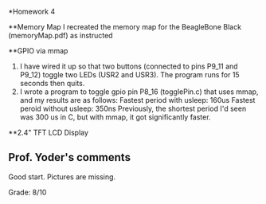 *Homework 4

**Memory Map
I recreated the memory map for the BeagleBone Black (memoryMap.pdf) as instructed

**GPIO via mmap
1. I have wired it up so that two buttons (connected to pins P9_11 and P9_12) toggle two LEDs (USR2 and USR3). The program runs for 15 seconds then quits.
2. I wrote a program to toggle gpio pin P8_16 (togglePin.c) that uses mmap, and my results are as follows:
Fastest period with usleep: 160us
Fastest peroid without usleep: 350ns
Previously, the shortest period I'd seen was 300 us in C, but with mmap, it got significantly faster.

**2.4" TFT LCD Display

## Prof. Yoder's comments

Good start.  Pictures are missing.

Grade:  8/10